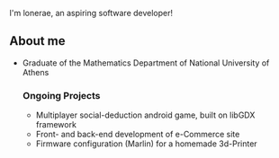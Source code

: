 I'm lonerae, an aspiring software developer!

## About me

- Graduate of the Mathematics Department of National University of Athens

  ### Ongoing Projects
  
  - Multiplayer social-deduction android game, built on libGDX framework
  - Front- and back-end development of e-Commerce site
  - Firmware configuration (Marlin) for a homemade 3d-Printer

<!---
lonerae/lonerae is a ✨ special ✨ repository because its `README.md` (this file) appears on your GitHub profile.
You can click the Preview link to take a look at your changes.
--->
